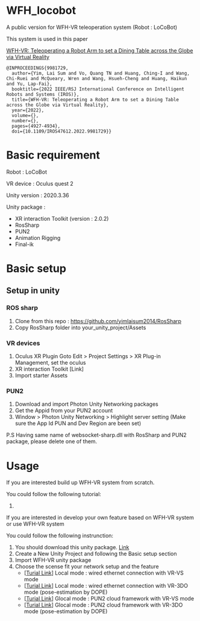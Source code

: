# WFH_locobot
A public version for WFH-VR teleoperation system (Robot : LoCoBot)

This system is used in this paper 

[WFH-VR: Teleoperating a Robot Arm to set a Dining Table across the Globe via Virtual Reality](https://ieeexplore.ieee.org/stamp/stamp.jsp?tp=&arnumber=9981729)

```
@INPROCEEDINGS{9981729,
  author={Yim, Lai Sum and Vo, Quang TN and Huang, Ching-I and Wang, Chi-Ruei and McQueary, Wren and Wang, Hsueh-Cheng and Huang, Haikun and Yu, Lap-Fai},
  booktitle={2022 IEEE/RSJ International Conference on Intelligent Robots and Systems (IROS)}, 
  title={WFH-VR: Teleoperating a Robot Arm to set a Dining Table across the Globe via Virtual Reality}, 
  year={2022},
  volume={},
  number={},
  pages={4927-4934},
  doi={10.1109/IROS47612.2022.9981729}}
```

# Basic requirement 
Robot : LoCoBot

VR device : Oculus quest 2

Unity version : 2020.3.36

Unity package : 
- XR interaction Toolkit (version : 2.0.2)
- RosSharp 
- PUN2
- Animation Rigging
- Final-ik 

# Basic setup

##  Setup in unity
### ROS sharp
1. Clone from this repo : https://github.com/yimlaisum2014/RosSharp
2. Copy RosSharp folder into your_unity_project/Assets

### VR devices
1. Oculus XR Plugin
Goto Edit > Project Settings > XR Plug-in Management, set the oculus 
2. XR interaction Toolkit [Link]
3. Import starter Assets

### PUN2
1. Download and import Photon Unity Networking packages
2. Get the Appid from your PUN2 account
3. Window >  Photon Unity Networking > Highlight server setting (Make sure the App Id PUN and Dev Region are been set)

P.S Having same name of websocket-sharp.dll with RosSharp and PUN2 package, please delete one of them.



# Usage 
If you are interested build up WFH-VR system from scratch.

You could follow the following tutorial:

1. 

If you are interested in develop your own feature based on WFH-VR system or use WFH-VR system

You could follow the following instrunction: 

1. You should download this unity package. [Link](https://drive.google.com/file/d/1kydMeaIZmJhMl7KHf5UtlN6aVfZTzvmk/view?usp=share_link)
2. Create a New Unity Project and following the Basic setup section
3. Import WFH-VR unity package
4. Choose the scense fit your network setup and the feature
    - [[Turial Link](https://github.com/ARG-NCTU/WFH_locobot/blob/main/Tutorial/P_Local_w_VS.md)] Local mode : wired ethernet connection with VR-VS mode 
    - [[Turial Link](https://github.com/ARG-NCTU/WFH_locobot/blob/main/Tutorial/P_Local_w_3DO.md)] Local mode : wired ethernet connection with VR-3DO mode (pose-estimation by DOPE) 
    - [[Turial Link](https://github.com/ARG-NCTU/WFH_locobot/blob/main/Tutorial/P_Global_w_VS.md)] Glocal mode : PUN2 cloud framework with VR-VS mode 
    - [[Turial Link](https://github.com/ARG-NCTU/WFH_locobot/blob/main/Tutorial/P_Global_w_3DO.md)] Glocal mode : PUN2 cloud framework with VR-3DO mode (pose-estimation by DOPE) 

